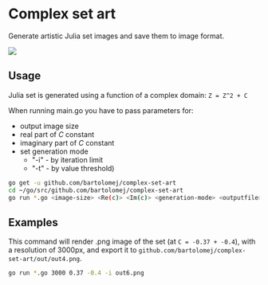 # Complex set art

Generate artistic Julia set images and save them to image format.

![](https://i.ibb.co/cbwxH60/out1.png)

## Usage

Julia set is generated using a function of a complex domain: `Z = Z^2 + C` <br>

When running main.go you have to pass parameters for:
 - output image size 
 - real part of *C* constant
 - imaginary part of *C* constant
 - set generation mode 
    - "-i" - by iteration limit
    - "-t" - by value threshold)

```bash
go get -u github.com/bartolomej/complex-set-art
cd ~/go/src/github.com/bartolomej/complex-set-art
go run *.go <image-size> <Re(c)> <Im(c)> <generation-mode> <outputfile>
```

## Examples
This command will render .png image of the set (at `C = -0.37 + -0.4`), with a resolution of 3000px,
and export it to `github.com/bartolomej/complex-set-art/out/out4.png`.
```bash
go run *.go 3000 0.37 -0.4 -i out6.png
```